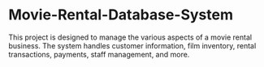 # Movie-Rental-Database-System
This project is designed to manage the various aspects of a movie rental business. The system handles customer information, film inventory, rental transactions, payments, staff management, and more. 
